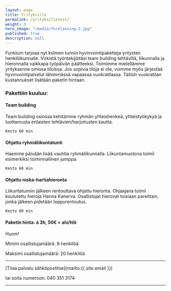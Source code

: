 ```yaml
---
layout: page
title: Yrityksille
permalink: /yrityksilletest/
weight: 3
hero_image: "/media/forelasning-2.jpg"
published: true
description: null
---
```




Funktum tarjoaa nyt kolmen tunnin hyvinvointipaketteja yritysten henkilökunnalle. Virkistä työntekijöitäsi team building tehtävillä, liikunnalla ja hieronnalla vaikkapa työpäivän päätteeksi. Toimimme mielellämme yrityksenne omissa tiloissa. Jos sopivia tiloja ei ole, voimme myös järjestää hyvinvointipalvelut lähimmässä vapaassa vuokratilassa. Tällöin vuokratilan kustannukset lisätään paketin hintaan. 



### Pakettiin kuuluu:



#### Team building
Team building osiossa kehitämme ryhmän yhteishenkeä, yhteistyökykyä ja luottamusta erilaisten tehtävien/harjoitusten kautta. 

`Kesto 60 min`



#### Ohjattu ryhmäliikuntatunti
Haemme päivään lisää vauhtia ryhmäliikunnalla. Liikuntamuotona toimii esimerkiksi toiminnallinen jumppa.

`Kesto 60 min`



#### Ohjattu niska-hartiahieronta
Liikuntatunnin jälkeen rentouttava ohjattu hieronta. Ohjaajana toimii koulutettu hieroja Hanna Kanerva. Osallistujat hierovat toisiaan pareittain, jonka jälkeen pidetään loppurentoutus. 

`Kesto 60 min`

#### Paketin hinta: á 3h, 50€ + alv/hlö

Huom!

Minimi osallistujamäärä: 8 henkilöä

Maksimi osallistujamäärä: 20 henkilöä

---

[Tilaa palvelu sähköpostitse](mailto:{{ site.email }})

tai soita numeroon: 040 351 3174

---
